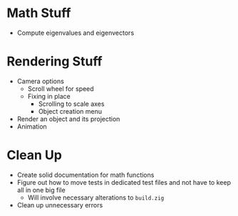 # Math Stuff
- Compute eigenvalues and eigenvectors

# Rendering Stuff
- Camera options
    - Scroll wheel for speed
    - Fixing in place
        - Scrolling to scale axes
        - Object creation menu
- Render an object and its projection
- Animation

# Clean Up
- Create solid documentation for math functions
- Figure out how to move tests in dedicated test files and not have to keep all in one big file
    - Will involve necessary alterations to `build.zig`
- Clean up unnecessary errors